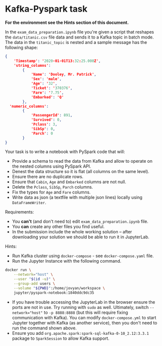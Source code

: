 # Kafka-Pyspark task
**For the environment see the Hints section of this document.**


In the `exam_data_preparation.ipynb` file you're given a script that reshapes the `data/titanic.csv` file data and sends it to a Kafka topic in batch mode. The data in the `titanic_topic` is nested and a sample message has the following shape:

```json
{
    'Timestamp': '2020-01-01T13:32:25.000Z',
    'string_columns': 
        {
            'Name': 'Dooley, Mr. Patrick',
            'Sex': 'male',
            'Age': '32',
            'Ticket': '370376',
            'Fare': '7.75',
            'Embarked': 'Q'
        },
  'numeric_columns':
        {
            'PassengerId': 891,
            'Survived': 0,
            'Pclass': 3,
            'SibSp': 0,
            'Parch': 0
        }
}
```

Your task is to write a notebook with PySpark code that will:
* Provide a schema to read the data from Kafka and allow to operate on the nested columns using PySpark API.
* Denest the data structure so it is flat (all columns on the same level).
* Ensure there are no duplicate rows.
* Ensure that `Cabin`, `Age` and `Embarked` columns are not null.
* Delete the `Pclass`, `SibSp`, `Parch` columns.
* Fix the types for `Age` and `Fare` columns.
* Write data as json (a textfile with multiple json lines) locally using `DataFrameWriter`.

Requirements:
* You **can't** (and don't need to) edit `exam_data_preparation.ipynb` file.
* You **can** create any other files you find useful.
* In the submission include the whole working solution – after downloading your solution we should be able to run it in JupyterLab.

Hints:
* Run Kafka cluster using `docker-compose` - see `docker-compose.yaml` file.
* Run the Jupyter Instance with the following command.
```bash
docker run \
	--network="host" \
	--user "$(id -u)" \
	--group-add users \
	--volume "${PWD}":/home/jovyan/workspace \
	jupyter/pyspark-notebook:1840ddc9dc35
```
* If you have trouble accessing the JupyterLab in the browser ensure the ports are not in use. Try running with `sudo` as well. Ultimately, switch `--network="host"` to `-p 8888:8888` (but this will require fixing communication with Kafka). You can modify `docker-compose.yml` to start Jupyter together with Kafka (as another service), then you don't need to run the command shown above.
* Ensure you add `org.apache.spark:spark-sql-kafka-0-10_2.12:3.3.1` package to `SparkSession` to allow Kafka support.
